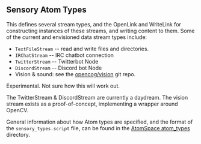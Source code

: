 
Sensory Atom Types
------------------
This defines several stream types, and the OpenLink and WriteLink for
constructing instances of these streams, and writing content to them.
Some of the current and envisioned data stream types include:

* `TextFileStream` -- read and write files and directories.
* `IRChatStream` -- IRC chatbot connection
* `TwitterStream` -- Twitterbot Node
* `DiscordStream` -- Discord bot Node
* Vision & sound: see the [opencog/vision](https://github.com/opencog/vision)
  git repo.

Experimental. Not sure how this will work out.

The TwitterStream & DiscordStream are currently a daydream.
The vision stream exists as a proof-of-concept, implementing a wrapper
around OpenCV.

General information about how Atom types are specified, and the format
of the `sensory_types.script` file, can be found in the
[AtomSpace atom_types](https://github.com/opencog/atomspace/tree/master/opencog/atoms/atom_types)
directory.
